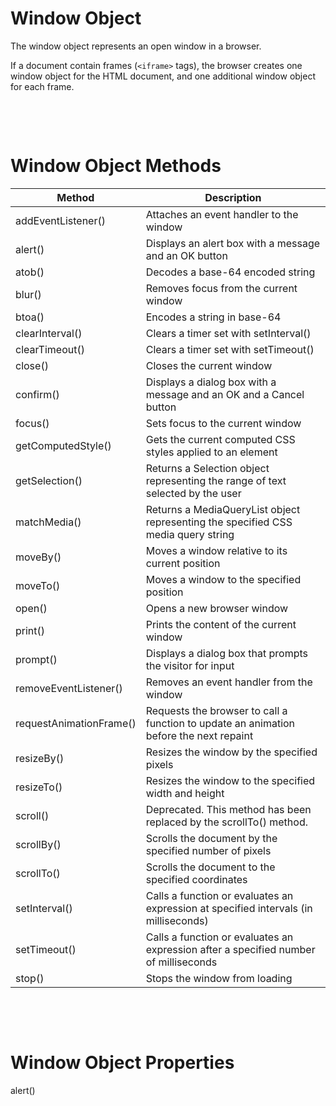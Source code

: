 # Window Object

The window object represents an open window in a browser.

If a document contain frames (`<iframe>` tags), the browser creates one window object for the HTML document, and one additional window object for each frame.

&nbsp;

&nbsp;

# Window Object Methods

| Method                  | Description                                                                            |
| ----------------------- | -------------------------------------------------------------------------------------- |
| addEventListener()      | Attaches an event handler to the window                                                |
| alert()                 | Displays an alert box with a message and an OK button                                  |
| atob()                  | Decodes a base-64 encoded string                                                       |
| blur()                  | Removes focus from the current window                                                  |
| btoa()                  | Encodes a string in base-64                                                            |
| clearInterval()         | Clears a timer set with setInterval()                                                  |
| clearTimeout()          | Clears a timer set with setTimeout()                                                   |
| close()                 | Closes the current window                                                              |
| confirm()               | Displays a dialog box with a message and an OK and a Cancel button                     |
| focus()                 | Sets focus to the current window                                                       |
| getComputedStyle()      | Gets the current computed CSS styles applied to an element                             |
| getSelection()          | Returns a Selection object representing the range of text selected by the user         |
| matchMedia()            | Returns a MediaQueryList object representing the specified CSS media query string      |
| moveBy()                | Moves a window relative to its current position                                        |
| moveTo()                | Moves a window to the specified position                                               |
| open()                  | Opens a new browser window                                                             |
| print()                 | Prints the content of the current window                                               |
| prompt()                | Displays a dialog box that prompts the visitor for input                               |
| removeEventListener()   | Removes an event handler from the window                                               |
| requestAnimationFrame() | Requests the browser to call a function to update an animation before the next repaint |
| resizeBy()              | Resizes the window by the specified pixels                                             |
| resizeTo()              | Resizes the window to the specified width and height                                   |
| scroll()                | Deprecated. This method has been replaced by the scrollTo() method.                    |
| scrollBy()              | Scrolls the document by the specified number of pixels                                 |
| scrollTo()              | Scrolls the document to the specified coordinates                                      |
| setInterval()           | Calls a function or evaluates an expression at specified intervals (in milliseconds)   |
| setTimeout()            | Calls a function or evaluates an expression after a specified number of milliseconds   |
| stop()                  | Stops the window from loading                                                          |

&nbsp;

&nbsp;

# Window Object Properties

alert()
